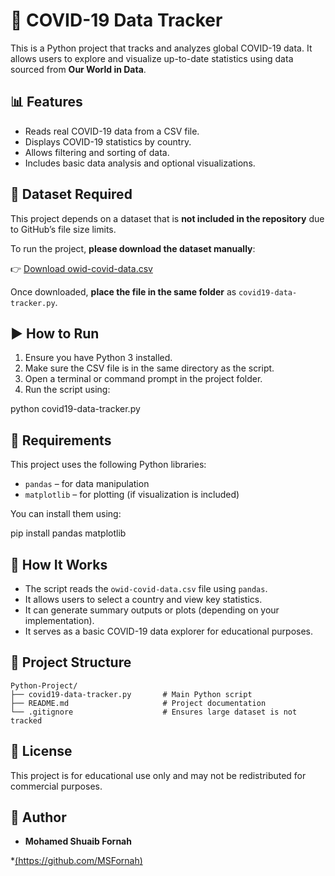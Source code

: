 

# 🦠 COVID-19 Data Tracker

This is a Python project that tracks and analyzes global COVID-19 data. It allows users to explore and visualize up-to-date statistics using data sourced from **Our World in Data**.

## 📊 Features

- Reads real COVID-19 data from a CSV file.
- Displays COVID-19 statistics by country.
- Allows filtering and sorting of data.
- Includes basic data analysis and optional visualizations.

## 📂 Dataset Required

This project depends on a dataset that is **not included in the repository** due to GitHub’s file size limits.

To run the project, **please download the dataset manually**:

👉 [Download owid-covid-data.csv](https://covid.ourworldindata.org/data/owid-covid-data.csv)

Once downloaded, **place the file in the same folder** as `covid19-data-tracker.py`.

## ▶️ How to Run

1. Ensure you have Python 3 installed.
2. Make sure the CSV file is in the same directory as the script.
3. Open a terminal or command prompt in the project folder.
4. Run the script using:

python covid19-data-tracker.py


## 🔧 Requirements

This project uses the following Python libraries:

* `pandas` – for data manipulation
* `matplotlib` – for plotting (if visualization is included)

You can install them using:

pip install pandas matplotlib


## 🧠 How It Works

* The script reads the `owid-covid-data.csv` file using `pandas`.
* It allows users to select a country and view key statistics.
* It can generate summary outputs or plots (depending on your implementation).
* It serves as a basic COVID-19 data explorer for educational purposes.

## 📁 Project Structure
```
Python-Project/
├── covid19-data-tracker.py       # Main Python script
├── README.md                     # Project documentation
└── .gitignore                    # Ensures large dataset is not tracked
```

## 🚫 License

This project is for educational use only and may not be redistributed for commercial purposes.

## 👤 Author
* **Mohamed Shuaib Fornah**

*[(https://github.com/MSFornah)](https://github.com/MSFornah)

```


